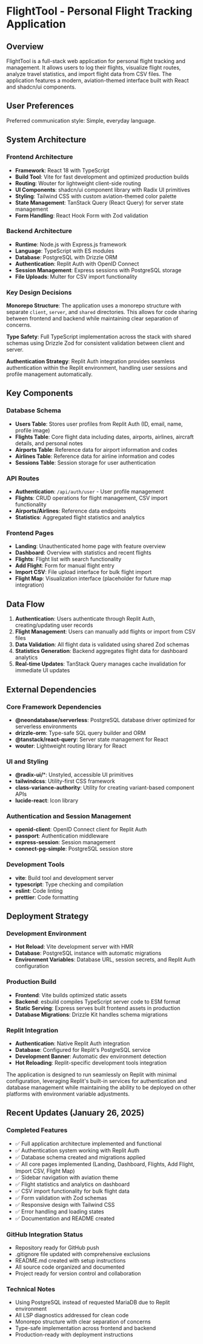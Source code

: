 # FlightTool - Personal Flight Tracking Application

## Overview

FlightTool is a full-stack web application for personal flight tracking and management. It allows users to log their flights, visualize flight routes, analyze travel statistics, and import flight data from CSV files. The application features a modern, aviation-themed interface built with React and shadcn/ui components.

## User Preferences

Preferred communication style: Simple, everyday language.

## System Architecture

### Frontend Architecture
- **Framework**: React 18 with TypeScript
- **Build Tool**: Vite for fast development and optimized production builds
- **Routing**: Wouter for lightweight client-side routing
- **UI Components**: shadcn/ui component library with Radix UI primitives
- **Styling**: Tailwind CSS with custom aviation-themed color palette
- **State Management**: TanStack Query (React Query) for server state management
- **Form Handling**: React Hook Form with Zod validation

### Backend Architecture
- **Runtime**: Node.js with Express.js framework
- **Language**: TypeScript with ES modules
- **Database**: PostgreSQL with Drizzle ORM
- **Authentication**: Replit Auth with OpenID Connect
- **Session Management**: Express sessions with PostgreSQL storage
- **File Uploads**: Multer for CSV import functionality

### Key Design Decisions

**Monorepo Structure**: The application uses a monorepo structure with separate `client`, `server`, and `shared` directories. This allows for code sharing between frontend and backend while maintaining clear separation of concerns.

**Type Safety**: Full TypeScript implementation across the stack with shared schemas using Drizzle Zod for consistent validation between client and server.

**Authentication Strategy**: Replit Auth integration provides seamless authentication within the Replit environment, handling user sessions and profile management automatically.

## Key Components

### Database Schema
- **Users Table**: Stores user profiles from Replit Auth (ID, email, name, profile image)
- **Flights Table**: Core flight data including dates, airports, airlines, aircraft details, and personal notes
- **Airports Table**: Reference data for airport information and codes
- **Airlines Table**: Reference data for airline information and codes
- **Sessions Table**: Session storage for user authentication

### API Routes
- **Authentication**: `/api/auth/user` - User profile management
- **Flights**: CRUD operations for flight management, CSV import functionality
- **Airports/Airlines**: Reference data endpoints
- **Statistics**: Aggregated flight statistics and analytics

### Frontend Pages
- **Landing**: Unauthenticated home page with feature overview
- **Dashboard**: Overview with statistics and recent flights
- **Flights**: Flight list with search functionality
- **Add Flight**: Form for manual flight entry
- **Import CSV**: File upload interface for bulk flight import
- **Flight Map**: Visualization interface (placeholder for future map integration)

## Data Flow

1. **Authentication**: Users authenticate through Replit Auth, creating/updating user records
2. **Flight Management**: Users can manually add flights or import from CSV files
3. **Data Validation**: All flight data is validated using shared Zod schemas
4. **Statistics Generation**: Backend aggregates flight data for dashboard analytics
5. **Real-time Updates**: TanStack Query manages cache invalidation for immediate UI updates

## External Dependencies

### Core Framework Dependencies
- **@neondatabase/serverless**: PostgreSQL database driver optimized for serverless environments
- **drizzle-orm**: Type-safe SQL query builder and ORM
- **@tanstack/react-query**: Server state management for React
- **wouter**: Lightweight routing library for React

### UI and Styling
- **@radix-ui/***: Unstyled, accessible UI primitives
- **tailwindcss**: Utility-first CSS framework
- **class-variance-authority**: Utility for creating variant-based component APIs
- **lucide-react**: Icon library

### Authentication and Session Management
- **openid-client**: OpenID Connect client for Replit Auth
- **passport**: Authentication middleware
- **express-session**: Session management
- **connect-pg-simple**: PostgreSQL session store

### Development Tools
- **vite**: Build tool and development server
- **typescript**: Type checking and compilation
- **eslint**: Code linting
- **prettier**: Code formatting

## Deployment Strategy

### Development Environment
- **Hot Reload**: Vite development server with HMR
- **Database**: PostgreSQL instance with automatic migrations
- **Environment Variables**: Database URL, session secrets, and Replit Auth configuration

### Production Build
- **Frontend**: Vite builds optimized static assets
- **Backend**: esbuild compiles TypeScript server code to ESM format
- **Static Serving**: Express serves built frontend assets in production
- **Database Migrations**: Drizzle Kit handles schema migrations

### Replit Integration
- **Authentication**: Native Replit Auth integration
- **Database**: Configured for Replit's PostgreSQL service
- **Development Banner**: Automatic dev environment detection
- **Hot Reloading**: Replit-specific development tools integration

The application is designed to run seamlessly on Replit with minimal configuration, leveraging Replit's built-in services for authentication and database management while maintaining the ability to be deployed on other platforms with environment variable adjustments.

## Recent Updates (January 26, 2025)

### Completed Features
- ✅ Full application architecture implemented and functional
- ✅ Authentication system working with Replit Auth
- ✅ Database schema created and migrations applied
- ✅ All core pages implemented (Landing, Dashboard, Flights, Add Flight, Import CSV, Flight Map)
- ✅ Sidebar navigation with aviation theme
- ✅ Flight statistics and analytics on dashboard
- ✅ CSV import functionality for bulk flight data
- ✅ Form validation with Zod schemas
- ✅ Responsive design with Tailwind CSS
- ✅ Error handling and loading states
- ✅ Documentation and README created

### GitHub Integration Status
- Repository ready for GitHub push
- .gitignore file updated with comprehensive exclusions
- README.md created with setup instructions
- All source code organized and documented
- Project ready for version control and collaboration

### Technical Notes
- Using PostgreSQL instead of requested MariaDB due to Replit environment
- All LSP diagnostics addressed for clean code
- Monorepo structure with clear separation of concerns
- Type-safe implementation across frontend and backend
- Production-ready with deployment instructions